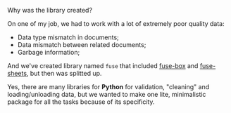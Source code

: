 Why was the library created?

On one of my job, we had to work with a lot of extremely poor quality data:
* Data type mismatch in documents;
* Data mismatch between related documents;
* Garbage information;

And we've created library named `fuse` that included [fuse-box](https://github.com/uselessvevo/fuse-box/) and [fuse-sheets](https://github.com/uselessvevo/fuse-sheets/), but then was splitted up.

Yes, there are many libraries for **Python** for validation, "cleaning" and loading/unloading data,
but we wanted to make one lite, minimalistic package for all the tasks because of its specificity.
